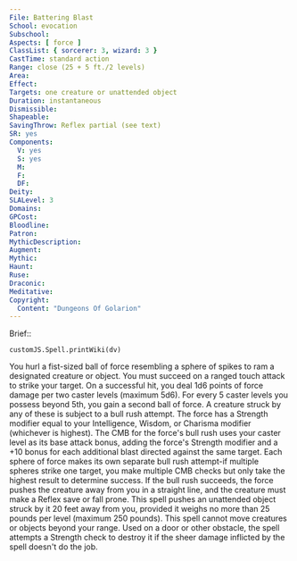 ```yaml
---
File: Battering Blast
School: evocation
Subschool: 
Aspects: [ force ]
ClassList: { sorcerer: 3, wizard: 3 }
CastTime: standard action
Range: close (25 + 5 ft./2 levels)
Area: 
Effect: 
Targets: one creature or unattended object
Duration: instantaneous
Dismissible: 
Shapeable: 
SavingThrow: Reflex partial (see text)
SR: yes
Components:
  V: yes
  S: yes
  M: 
  F: 
  DF: 
Deity: 
SLALevel: 3
Domains: 
GPCost: 
Bloodline: 
Patron: 
MythicDescription: 
Augment: 
Mythic: 
Haunt: 
Ruse: 
Draconic: 
Meditative: 
Copyright:
  Content: "Dungeons Of Golarion"
---
```

Brief:: 

```dataviewjs
customJS.Spell.printWiki(dv)
```

You hurl a fist-sized ball of force resembling a sphere of spikes to ram a designated creature or object. You must succeed on a ranged touch attack to strike your target. On a successful hit, you deal 1d6 points of force damage per two caster levels (maximum 5d6). For every 5 caster levels you possess beyond 5th, you gain a second ball of force.  A creature struck by any of these is subject to a bull rush attempt. The force has a Strength modifier equal to your Intelligence, Wisdom, or Charisma modifier (whichever is highest). The CMB for the force's bull rush uses your caster level as its base attack bonus, adding the force's Strength modifier and a +10 bonus for each additional blast directed against the same target. Each sphere of force makes its own separate bull rush attempt-if multiple spheres strike one target, you make multiple CMB checks but only take the highest result to determine success. If the bull rush succeeds, the force pushes the creature away from you in a straight line, and the creature must make a Reflex save or fall prone. This spell pushes an unattended object struck by it 20 feet away from you, provided it weighs no more than 25 pounds per level (maximum 250 pounds). This spell cannot move creatures or objects beyond your range. Used on a door or other obstacle, the spell attempts a Strength check to destroy it if the sheer damage inflicted by the spell doesn't do the job.
